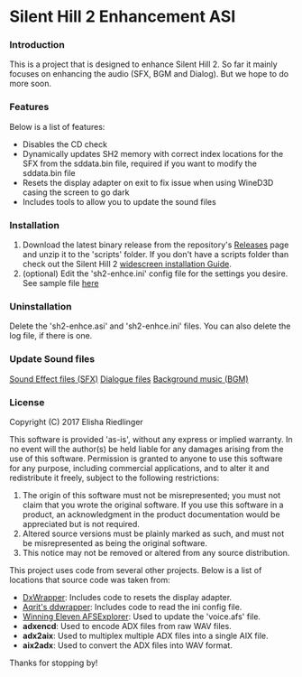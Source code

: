 # Silent Hill 2 Enhancement ASI
### Introduction
This is a project that is designed to enhance Silent Hill 2.  So far it mainly focuses on enhancing the audio (SFX, BGM and Dialog).  But we hope to do more soon.

### Features
Below is a list of features:

 - Disables the CD check
 - Dynamically updates SH2 memory with correct index locations for the SFX from the sddata.bin file, required if you want to modify the sddata.bin file
 - Resets the display adapter on exit to fix issue when using WineD3D casing the screen to go dark
 - Includes tools to allow you to update the sound files

### Installation

1. Download the latest binary release from the repository's [Releases](https://github.com/elishacloud/Silent-Hill-2-Enhancements/releases) page and unzip it to the 'scripts' folder.  If you don't have a scripts folder than check out the Silent Hill 2 [widescreen installation Guide](http://widescreenfix.townofsilenthill.com/SH2/).
2. (optional) Edit the 'sh2-enhce.ini' config file for the settings you desire.  See sample file [here](https://github.com/elishacloud/Silent-Hill-2-Enhancements/blob/master/Common/sh2-enhce.ini)

### Uninstallation

Delete the 'sh2-enhce.asi' and 'sh2-enhce.ini' files. You can also delete the log file, if there is one.

### Update Sound files

[Sound Effect files (SFX)](https://github.com/elishacloud/Silent-Hill-2-Enhancements/tree/master/BuildSound/SFX)
[Dialogue files](https://github.com/elishacloud/Silent-Hill-2-Enhancements/tree/master/BuildSound/Dialog)
[Background music (BGM)](https://github.com/elishacloud/Silent-Hill-2-Enhancements/tree/master/BuildSound/BGM)

### License
Copyright (C) 2017 Elisha Riedlinger

This software is provided 'as-is', without any express or implied warranty. In no event will the author(s) be held liable for any damages arising from the use of this software. Permission is granted to anyone to use this software for any purpose, including commercial applications, and to alter it and redistribute it freely, subject to the following restrictions:

1. The origin of this software must not be misrepresented; you must not claim that you wrote the original software. If you use this software in a product, an acknowledgment in the product documentation would be appreciated but is not required.
2. Altered source versions must be plainly marked as such, and must not be misrepresented as being the original software.
3. This notice may not be removed or altered from any source distribution.

This project uses code from several other projects. Below is a list of locations that source code was taken from:

 - [DxWrapper](https://github.com/elishacloud/dxwrapper): Includes code to resets the display adapter.
 - [Aqrit's ddwrapper](http://bitpatch.com/ddwrapper.html): Includes code to read the ini config file.
 - [Winning Eleven AFSExplorer](http://www.theisozone.com/downloads/playstation/tools/afs-explorer-var-37-afsexplorer-v37/): Used to update the 'voice.afs' file.
 - **adxencd**: Used to encode ADX files from raw WAV files.
 - **adx2aix**: Used to multiplex multiple ADX files into a single AIX file.
 - **aix2adx**: Used to convert the ADX files into WAV format.

Thanks for stopping by!